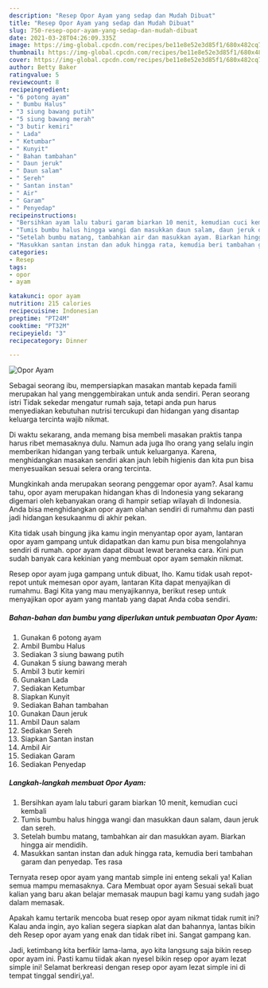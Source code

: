 ```yaml
---
description: "Resep Opor Ayam yang sedap dan Mudah Dibuat"
title: "Resep Opor Ayam yang sedap dan Mudah Dibuat"
slug: 750-resep-opor-ayam-yang-sedap-dan-mudah-dibuat
date: 2021-03-28T04:26:09.335Z
image: https://img-global.cpcdn.com/recipes/be11e8e52e3d85f1/680x482cq70/opor-ayam-foto-resep-utama.jpg
thumbnail: https://img-global.cpcdn.com/recipes/be11e8e52e3d85f1/680x482cq70/opor-ayam-foto-resep-utama.jpg
cover: https://img-global.cpcdn.com/recipes/be11e8e52e3d85f1/680x482cq70/opor-ayam-foto-resep-utama.jpg
author: Betty Baker
ratingvalue: 5
reviewcount: 8
recipeingredient:
- "6 potong ayam"
- " Bumbu Halus"
- "3 siung bawang putih"
- "5 siung bawang merah"
- "3 butir kemiri"
- " Lada"
- " Ketumbar"
- " Kunyit"
- " Bahan tambahan"
- " Daun jeruk"
- " Daun salam"
- " Sereh"
- " Santan instan"
- " Air"
- " Garam"
- " Penyedap"
recipeinstructions:
- "Bersihkan ayam lalu taburi garam biarkan 10 menit, kemudian cuci kembali"
- "Tumis bumbu halus hingga wangi dan masukkan daun salam, daun jeruk dan sereh."
- "Setelah bumbu matang, tambahkan air dan masukkan ayam. Biarkan hingga air mendidih."
- "Masukkan santan instan dan aduk hingga rata, kemudia beri tambahan garam dan penyedap. Tes rasa"
categories:
- Resep
tags:
- opor
- ayam

katakunci: opor ayam 
nutrition: 215 calories
recipecuisine: Indonesian
preptime: "PT24M"
cooktime: "PT32M"
recipeyield: "3"
recipecategory: Dinner

---
```



![Opor Ayam](https://img-global.cpcdn.com/recipes/be11e8e52e3d85f1/680x482cq70/opor-ayam-foto-resep-utama.jpg)

Sebagai seorang ibu, mempersiapkan masakan mantab kepada famili merupakan hal yang menggembirakan untuk anda sendiri. Peran seorang istri Tidak sekedar mengatur rumah saja, tetapi anda pun harus menyediakan kebutuhan nutrisi tercukupi dan hidangan yang disantap keluarga tercinta wajib nikmat.

Di waktu  sekarang, anda memang bisa membeli masakan praktis tanpa harus ribet memasaknya dulu. Namun ada juga lho orang yang selalu ingin memberikan hidangan yang terbaik untuk keluarganya. Karena, menghidangkan masakan sendiri akan jauh lebih higienis dan kita pun bisa menyesuaikan sesuai selera orang tercinta. 



Mungkinkah anda merupakan seorang penggemar opor ayam?. Asal kamu tahu, opor ayam merupakan hidangan khas di Indonesia yang sekarang digemari oleh kebanyakan orang di hampir setiap wilayah di Indonesia. Anda bisa menghidangkan opor ayam olahan sendiri di rumahmu dan pasti jadi hidangan kesukaanmu di akhir pekan.

Kita tidak usah bingung jika kamu ingin menyantap opor ayam, lantaran opor ayam gampang untuk didapatkan dan kamu pun bisa mengolahnya sendiri di rumah. opor ayam dapat dibuat lewat beraneka cara. Kini pun sudah banyak cara kekinian yang membuat opor ayam semakin nikmat.

Resep opor ayam juga gampang untuk dibuat, lho. Kamu tidak usah repot-repot untuk memesan opor ayam, lantaran Kita dapat menyajikan di rumahmu. Bagi Kita yang mau menyajikannya, berikut resep untuk menyajikan opor ayam yang mantab yang dapat Anda coba sendiri.

<!--inarticleads1-->

##### Bahan-bahan dan bumbu yang diperlukan untuk pembuatan Opor Ayam:

1. Gunakan 6 potong ayam
1. Ambil  Bumbu Halus
1. Sediakan 3 siung bawang putih
1. Gunakan 5 siung bawang merah
1. Ambil 3 butir kemiri
1. Gunakan  Lada
1. Sediakan  Ketumbar
1. Siapkan  Kunyit
1. Sediakan  Bahan tambahan
1. Gunakan  Daun jeruk
1. Ambil  Daun salam
1. Sediakan  Sereh
1. Siapkan  Santan instan
1. Ambil  Air
1. Sediakan  Garam
1. Sediakan  Penyedap




<!--inarticleads2-->

##### Langkah-langkah membuat Opor Ayam:

1. Bersihkan ayam lalu taburi garam biarkan 10 menit, kemudian cuci kembali
1. Tumis bumbu halus hingga wangi dan masukkan daun salam, daun jeruk dan sereh.
1. Setelah bumbu matang, tambahkan air dan masukkan ayam. Biarkan hingga air mendidih.
1. Masukkan santan instan dan aduk hingga rata, kemudia beri tambahan garam dan penyedap. Tes rasa




Ternyata resep opor ayam yang mantab simple ini enteng sekali ya! Kalian semua mampu memasaknya. Cara Membuat opor ayam Sesuai sekali buat kalian yang baru akan belajar memasak maupun bagi kamu yang sudah jago dalam memasak.

Apakah kamu tertarik mencoba buat resep opor ayam nikmat tidak rumit ini? Kalau anda ingin, ayo kalian segera siapkan alat dan bahannya, lantas bikin deh Resep opor ayam yang enak dan tidak ribet ini. Sangat gampang kan. 

Jadi, ketimbang kita berfikir lama-lama, ayo kita langsung saja bikin resep opor ayam ini. Pasti kamu tiidak akan nyesel bikin resep opor ayam lezat simple ini! Selamat berkreasi dengan resep opor ayam lezat simple ini di tempat tinggal sendiri,ya!.


